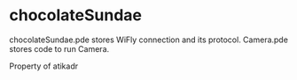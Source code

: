 chocolateSundae
===============


chocolateSundae.pde stores WiFly connection and its protocol.
Camera.pde stores code to run Camera.

Property of atikadr
